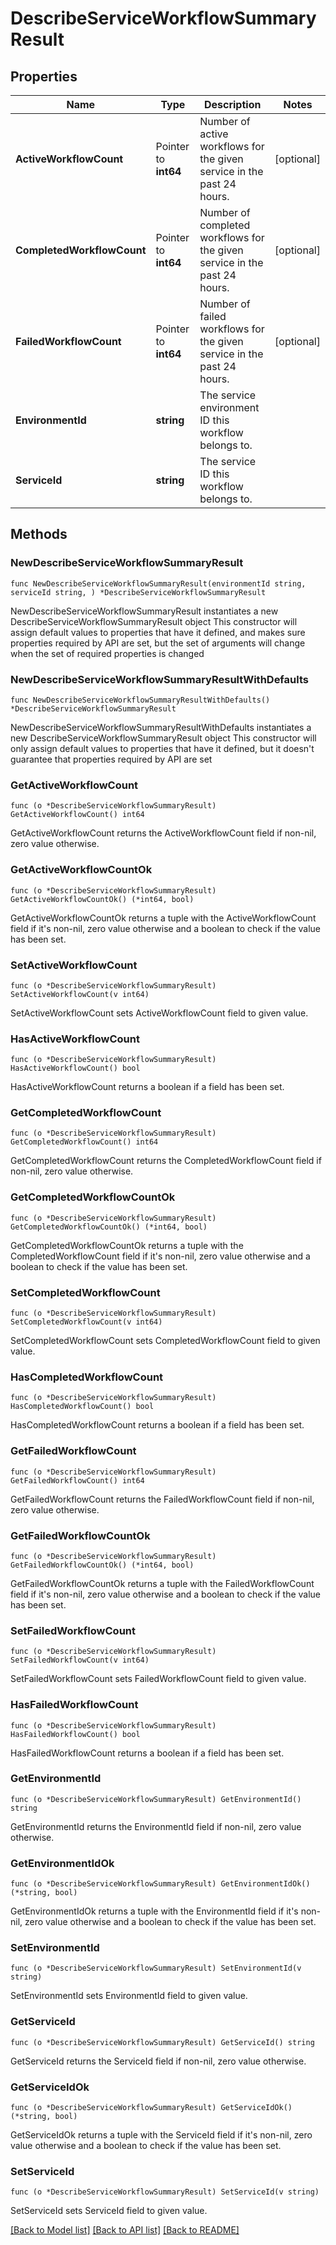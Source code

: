 # DescribeServiceWorkflowSummaryResult

## Properties

Name | Type | Description | Notes
------------ | ------------- | ------------- | -------------
**ActiveWorkflowCount** | Pointer to **int64** | Number of active workflows for the given service in the past 24 hours. | [optional] 
**CompletedWorkflowCount** | Pointer to **int64** | Number of completed workflows for the given service in the past 24 hours. | [optional] 
**FailedWorkflowCount** | Pointer to **int64** | Number of failed workflows for the given service in the past 24 hours. | [optional] 
**EnvironmentId** | **string** | The service environment ID this workflow belongs to. | 
**ServiceId** | **string** | The service ID this workflow belongs to. | 

## Methods

### NewDescribeServiceWorkflowSummaryResult

`func NewDescribeServiceWorkflowSummaryResult(environmentId string, serviceId string, ) *DescribeServiceWorkflowSummaryResult`

NewDescribeServiceWorkflowSummaryResult instantiates a new DescribeServiceWorkflowSummaryResult object
This constructor will assign default values to properties that have it defined,
and makes sure properties required by API are set, but the set of arguments
will change when the set of required properties is changed

### NewDescribeServiceWorkflowSummaryResultWithDefaults

`func NewDescribeServiceWorkflowSummaryResultWithDefaults() *DescribeServiceWorkflowSummaryResult`

NewDescribeServiceWorkflowSummaryResultWithDefaults instantiates a new DescribeServiceWorkflowSummaryResult object
This constructor will only assign default values to properties that have it defined,
but it doesn't guarantee that properties required by API are set

### GetActiveWorkflowCount

`func (o *DescribeServiceWorkflowSummaryResult) GetActiveWorkflowCount() int64`

GetActiveWorkflowCount returns the ActiveWorkflowCount field if non-nil, zero value otherwise.

### GetActiveWorkflowCountOk

`func (o *DescribeServiceWorkflowSummaryResult) GetActiveWorkflowCountOk() (*int64, bool)`

GetActiveWorkflowCountOk returns a tuple with the ActiveWorkflowCount field if it's non-nil, zero value otherwise
and a boolean to check if the value has been set.

### SetActiveWorkflowCount

`func (o *DescribeServiceWorkflowSummaryResult) SetActiveWorkflowCount(v int64)`

SetActiveWorkflowCount sets ActiveWorkflowCount field to given value.

### HasActiveWorkflowCount

`func (o *DescribeServiceWorkflowSummaryResult) HasActiveWorkflowCount() bool`

HasActiveWorkflowCount returns a boolean if a field has been set.

### GetCompletedWorkflowCount

`func (o *DescribeServiceWorkflowSummaryResult) GetCompletedWorkflowCount() int64`

GetCompletedWorkflowCount returns the CompletedWorkflowCount field if non-nil, zero value otherwise.

### GetCompletedWorkflowCountOk

`func (o *DescribeServiceWorkflowSummaryResult) GetCompletedWorkflowCountOk() (*int64, bool)`

GetCompletedWorkflowCountOk returns a tuple with the CompletedWorkflowCount field if it's non-nil, zero value otherwise
and a boolean to check if the value has been set.

### SetCompletedWorkflowCount

`func (o *DescribeServiceWorkflowSummaryResult) SetCompletedWorkflowCount(v int64)`

SetCompletedWorkflowCount sets CompletedWorkflowCount field to given value.

### HasCompletedWorkflowCount

`func (o *DescribeServiceWorkflowSummaryResult) HasCompletedWorkflowCount() bool`

HasCompletedWorkflowCount returns a boolean if a field has been set.

### GetFailedWorkflowCount

`func (o *DescribeServiceWorkflowSummaryResult) GetFailedWorkflowCount() int64`

GetFailedWorkflowCount returns the FailedWorkflowCount field if non-nil, zero value otherwise.

### GetFailedWorkflowCountOk

`func (o *DescribeServiceWorkflowSummaryResult) GetFailedWorkflowCountOk() (*int64, bool)`

GetFailedWorkflowCountOk returns a tuple with the FailedWorkflowCount field if it's non-nil, zero value otherwise
and a boolean to check if the value has been set.

### SetFailedWorkflowCount

`func (o *DescribeServiceWorkflowSummaryResult) SetFailedWorkflowCount(v int64)`

SetFailedWorkflowCount sets FailedWorkflowCount field to given value.

### HasFailedWorkflowCount

`func (o *DescribeServiceWorkflowSummaryResult) HasFailedWorkflowCount() bool`

HasFailedWorkflowCount returns a boolean if a field has been set.

### GetEnvironmentId

`func (o *DescribeServiceWorkflowSummaryResult) GetEnvironmentId() string`

GetEnvironmentId returns the EnvironmentId field if non-nil, zero value otherwise.

### GetEnvironmentIdOk

`func (o *DescribeServiceWorkflowSummaryResult) GetEnvironmentIdOk() (*string, bool)`

GetEnvironmentIdOk returns a tuple with the EnvironmentId field if it's non-nil, zero value otherwise
and a boolean to check if the value has been set.

### SetEnvironmentId

`func (o *DescribeServiceWorkflowSummaryResult) SetEnvironmentId(v string)`

SetEnvironmentId sets EnvironmentId field to given value.


### GetServiceId

`func (o *DescribeServiceWorkflowSummaryResult) GetServiceId() string`

GetServiceId returns the ServiceId field if non-nil, zero value otherwise.

### GetServiceIdOk

`func (o *DescribeServiceWorkflowSummaryResult) GetServiceIdOk() (*string, bool)`

GetServiceIdOk returns a tuple with the ServiceId field if it's non-nil, zero value otherwise
and a boolean to check if the value has been set.

### SetServiceId

`func (o *DescribeServiceWorkflowSummaryResult) SetServiceId(v string)`

SetServiceId sets ServiceId field to given value.



[[Back to Model list]](../README.md#documentation-for-models) [[Back to API list]](../README.md#documentation-for-api-endpoints) [[Back to README]](../README.md)


